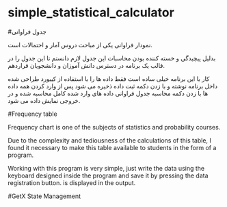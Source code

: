 # simple_statistical_calculator
#جدول فراوانی

نمودار فراوانی یکی از مباحث دروس آمار و احتمالات است.

بدلیل پیچیدگی و خسته کننده بودن محاسبات این جدول لازم دانستم تا این جدول را در قالب یک برنامه در دسترس دانش آموزان و دانشجویان قراردهم.

کار با این برنامه خیلی ساده است فقط داده ها را با استفاده از کیبورد طراحی شده داخل برنامه نوشته و با زدن دکمه ثبت داده ذخیره می شود پس از وارد کردن همه داده ها با زدن دکمه محاسبه جدول فراوانی داده های وارد شده کامل محاسبه شده و در خروجی نمایش داده می شود.

#Frequency table

Frequency chart is one of the subjects of statistics and probability courses.

Due to the complexity and tediousness of the calculations of this table, I found it necessary to make this table available to students in the form of a program.

Working with this program is very simple, just write the data using the keyboard designed inside the program and save it by pressing the data registration button. is displayed in the output.

#GetX State Management
